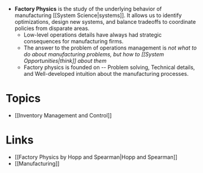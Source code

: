 * **Factory Physics** is the study of the underlying behavior of manufacturing [[System Science|systems]]. It allows us to identify optimizations, design new systems, and balance tradeoffs to coordinate policies from disparate areas.
	* Low-level operations details have always had strategic consequences for manufacturing firms.
	* The answer to the problem of operations management is *not what to do about manufacturing problems, but how to [[System Opportunities|think]] about them*
	* Factory physics is founded on -- Problem solving, Technical details, and Well-developed intuition about the manufacturing processes.

# Topics
* [[Inventory Management and Control]]
# Links 
* [[Factory Physics by Hopp and Spearman|Hopp and Spearman]]
* [[Manufacturing]]